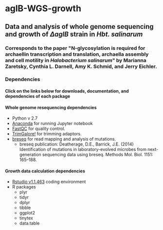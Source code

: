 # aglB-WGS-growth
## Data and analysis of whole genome sequencing and growth of _∆aglB_ strain in _Hbt. salinarum_
### Corresponds to the paper "N-glycosylation is required for archaellin transcription and translation, archaella assembly and cell motility in _Halobacterium salinarum_" by Marianna Zaretsky, Cynthia L. Darnell, Amy K. Schmid, and Jerry Eichler.

### Dependencies
#### Click on the links below for downloads, documentation, and dependencies of each package

#### Whole genome resequencing dependencies
* Python v 2.7
* [Anaconda](https://docs.anaconda.com/) for running Jupyter notebook
* [FastQC](https://www.bioinformatics.babraham.ac.uk/projects/fastqc/) for quality control.
* [TrimGalore!](https://www.bioinformatics.babraham.ac.uk/projects/trim_galore/) for trimming adaptors.
* [breseq](http://barricklab.org/twiki/pub/Lab/ToolsBacterialGenomeResequencing/documentation/index.html) for read mapping and analysis of mutations.
     * breseq publication: Deatherage, D.E., Barrick, J.E. (2014) Identification of mutations in laboratory-evolved microbes from next-generation sequencing data using breseq. Methods Mol. Biol. 1151: 165–188. 
    
#### Growth data calculation dependencies
* [Rstudio v1.1.463](https://www.rstudio.com/products/rstudio/download/) coding environment
* R packages
    * plyr
    * tidyr
    * dplyr
    * tibble
    * ggplot2
    * tinytex
    * data.table




